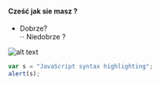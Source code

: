 
#### Cześć jak sie masz ?
* Dobrze?  
⋅⋅ Niedobrze ?

![alt text](http://e5.pudelek.pl/9978282feec2f2c8318fc1a7df363d84e67d1b91 "Logo Title Text 1")

```javascript
var s = "JavaScript syntax highlighting";
alert(s);
```
